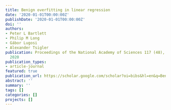 ```yaml
---
title: Benign overfitting in linear regression
date: '2020-01-01T00:00:00Z'
publishDate: '2020-01-01T00:00:00Z'
doi: ''
authors:
- Peter L Bartlett
- Philip M Long
- Gábor Lugosi
- Alexander Tsigler
publication: Proceedings of the National Academy of Sciences 117 (48), 30063-30070,
  2020
publication_types:
- article-journal
featured: true
publication_url: https://scholar.google.com/scholar?oi=bibs&hl=en&q=Benign+overfitting+in+linear+regression
abstract: ''
summary: ''
tags: []
categories: []
projects: []
---
```

